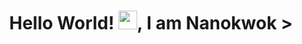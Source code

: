 <h1 align="center">Hello World! <img src="https://raw.githubusercontent.com/MartinHeinz/MartinHeinz/master/wave.gif" width="30px">, I am Nanokwok ></h1>

